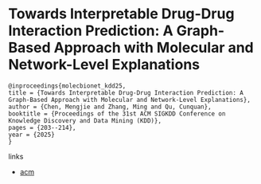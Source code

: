 # Towards Interpretable Drug-Drug Interaction Prediction: A Graph-Based Approach with Molecular and Network-Level Explanations

```
@inproceedings{molecbionet_kdd25,
title = {Towards Interpretable Drug-Drug Interaction Prediction: A Graph-Based Approach with Molecular and Network-Level Explanations},
author = {Chen, Mengjie and Zhang, Ming and Qu, Cunquan},
booktitle = {Proceedings of the 31st ACM SIGKDD Conference on Knowledge Discovery and Data Mining (KDD)},
pages = {203--214},
year = {2025}
}
```

links
- [acm](https://dl.acm.org/doi/10.1145/3711896.3737163)
